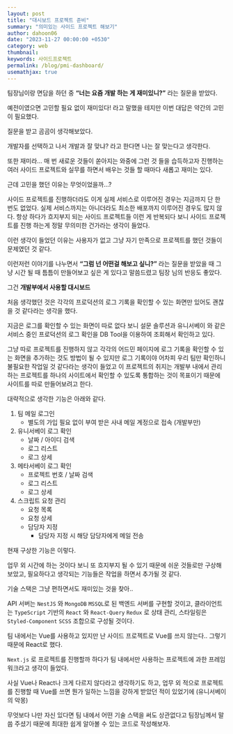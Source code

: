 ```yaml
---
layout: post
title: "대시보드 프로젝트 준비"
summary: "의미있는 사이드 프로젝트 해보기"
author: dahoon06
date: "2023-11-27 00:00:00 +0530"
category: web
thumbnail: 
keywords: 사이드프로젝트
permalink: /blog/pmi-dashboard/
usemathjax: true
---
```


팀장님이랑 면담을 하던 중 **“너는 요즘 개발 하는 게 재미있니?”** 라는 질문을 받았다.       

예전이였으면 고민할 필요 없이 재미있다! 라고 말했을 테지만 이번 대답은 약간의 고민이 필요했다.     

질문을 받고 곰곰이 생각해보았다.      

개발자를 선택하고 나서 개발과 잘 맞냐? 라고 한다면 나는 잘 맞는다고 생각한다.      

또한 재미라… 매 번 새로운 것들이 쏟아지는 와중에 그런 것 들을 습득하고자 진행하는 여러 사이드 프로젝트와 실무를 하면서 배우는 것들 할 때마다 새롭고 재미는 있다.      

근데 고민을 했던 이유는 무엇이었을까…?     

사이드 프로젝트를 진행하더라도 이게 실제 서비스로 이루어진 경우는 지금까지 단 한 번도 없었다. 실제 서비스까지는 아니더라도 최소한 배포까지 이루어진 경우도 많지 않다.
항상 하다가 흐지부지 되는 사이드 프로젝트들 이런 게 반복되다 보니 사이드 프로젝트를 진행 하는게 정말 무의미한 건가라는 생각이 들었다.     
      
이런 생각이 들었던 이유는 사용자가 없고 그냥 자기 만족으로 프로젝트를 했던 것들이 문제였던 것 같다.      

이런저런 이야기를 나누면서 **“그럼 넌 어떤걸 해보고 싶니?”** 라는 질문을 받았을 때 그냥 시간 될 때 틈틈이 만들어보고 싶은 게 있다고 말씀드렸고 팀장 님의 반응도 좋았다.     

그건 **개발부에서 사용할 대시보드**      

처음 생각했던 것은 각각의 프로덕션의 로그 기록을 확인할 수 있는 화면만 있어도 괜찮을 것 같다라는 생각을 했다.      

지금은 로그를 확인할 수 있는 화면이 따로 없다 보니 설문 솔루션과 유니서베이 와 같은 서비스 중인 프로덕션의 로그 확인을 DB Tool을 이용하여 조회해서 확인하고 있다.      

그냥 따로 프로젝트를 진행하지 않고 각각의 어드민 페이지에 로그 기록을 확인할 수 있는 화면을 추가하는 것도 방법이 될 수 있지만 로그 기록이야 어차피 우리 팀만 확인하니 불필요한 작업일 것 같다라는 생각이 들었고 이 프로젝트의 취지는 개발부 내에서 관리하는 프로젝트를 하나의 사이트에서 확인할 수 있도록 통합하는 것이 목표이기 때문에 사이트를 따로 만들어보려고 한다.    

대략적으로 생각한 기능은 아래와 같다.      
1. 팀 메일 로그인
   - 별도의 가입 필요 없이 부여 받은 사내 메일 계정으로 접속 (개발부만)
2. 유니서베이 로그 확인
    - 날짜 / 아이디 검색
    - 로그 리스트
    - 로그 상세
3. 메타서베이 로그 확인
    - 프로젝트 번호 / 날짜 검색
    - 로그 리스트
    - 로그 상세
4. 스크립트 요청 관리
    - 요청 목록
    - 요청 상세
    - 담당자 지정
        - 담당자 지정 시 해당 담당자에게 메일 전송


현재 구상한 기능은 이렇다.      

업무 외 시간에 하는 것이다 보니 또 흐지부지 될 수 있기 때문에 쉬운 것들로만 구상해보았고, 필요하다고 생각되는 기능들은 작업을 하면서 추가될 것 같다.    

기술 스택은 그냥 편하면서도 재미있는 것을 찾아..        

API 서버는 `NestJS` 와 `MongoDB` `MSSQL`로 된 백엔드 서버를 구현할 것이고, 
클라이언트는 `TypeScript` 기반의 `React` 와 `React-Query` `Redux` 로 상태 관리, 스타일링은 `Styled-Component` `SCSS` 조합으로 구성될 것이다.    

팀 내에서는 Vue를 사용하고 있지만 난 사이드 프로젝트로 Vue를 쓰지 않는다.. 그렇기 때문에 React로 했다.    


`Next.js` 로 프로젝트를 진행할까 하다가 팀 내에서만 사용하는 프로젝트에 과한 프레임워크라고 생각이 들었다.

사실 Vue나 React나 크게 다르지 않다라고 생각하기도 하고, 업무 외 적으로 프로젝트를 진행할 때 Vue를 쓰면 뭔가 일하는 느낌을 강하게 받았던 적이 있었기에 (유니서베이의 악몽)

무엇보다 나만 자신 있다면 팀 내에서 어떤 기술 스택을 써도 상관없다고 팀장님께서 말씀 주셨기 때문에 최대한 쉽게 알아볼 수 있는 코드로 작성해보자.




